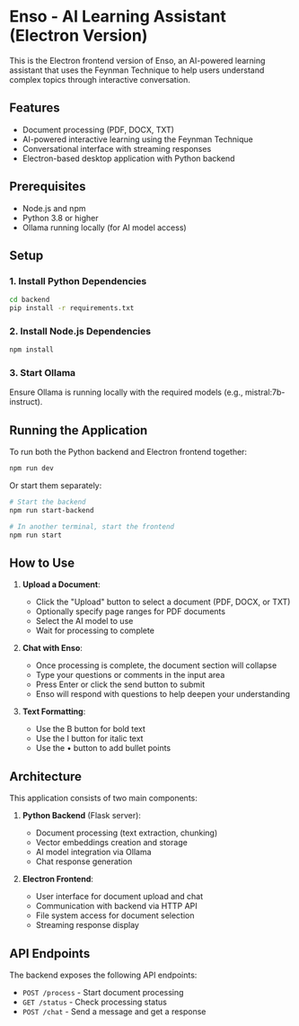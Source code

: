# Enso - AI Learning Assistant (Electron Version)

This is the Electron frontend version of Enso, an AI-powered learning assistant that uses the Feynman Technique to help users understand complex topics through interactive conversation.

## Features

- Document processing (PDF, DOCX, TXT)
- AI-powered interactive learning using the Feynman Technique
- Conversational interface with streaming responses
- Electron-based desktop application with Python backend

## Prerequisites

- Node.js and npm
- Python 3.8 or higher
- Ollama running locally (for AI model access)

## Setup

### 1. Install Python Dependencies

```bash
cd backend
pip install -r requirements.txt
```

### 2. Install Node.js Dependencies

```bash
npm install
```

### 3. Start Ollama

Ensure Ollama is running locally with the required models (e.g., mistral:7b-instruct).

## Running the Application

To run both the Python backend and Electron frontend together:

```bash
npm run dev
```

Or start them separately:

```bash
# Start the backend
npm run start-backend

# In another terminal, start the frontend
npm run start
```

## How to Use

1. **Upload a Document**:
   - Click the "Upload" button to select a document (PDF, DOCX, or TXT)
   - Optionally specify page ranges for PDF documents
   - Select the AI model to use
   - Wait for processing to complete

2. **Chat with Enso**:
   - Once processing is complete, the document section will collapse
   - Type your questions or comments in the input area
   - Press Enter or click the send button to submit
   - Enso will respond with questions to help deepen your understanding

3. **Text Formatting**:
   - Use the B button for bold text
   - Use the I button for italic text
   - Use the • button to add bullet points

## Architecture

This application consists of two main components:

1. **Python Backend** (Flask server):
   - Document processing (text extraction, chunking)
   - Vector embeddings creation and storage
   - AI model integration via Ollama
   - Chat response generation

2. **Electron Frontend**:
   - User interface for document upload and chat
   - Communication with backend via HTTP API
   - File system access for document selection
   - Streaming response display

## API Endpoints

The backend exposes the following API endpoints:

- `POST /process` - Start document processing
- `GET /status` - Check processing status
- `POST /chat` - Send a message and get a response